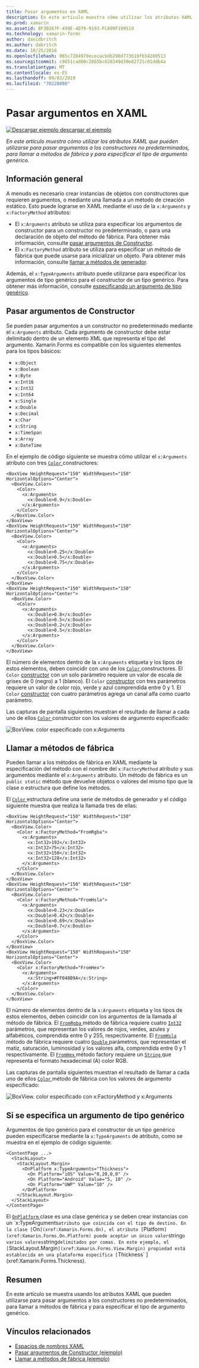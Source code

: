```yaml
---
title: Pasar argumentos en XAML
description: En este artículo muestra cómo utilizar los atributos XAML que pueden utilizarse para pasar argumentos a los constructores no predeterminados, para llamar a métodos de fábrica y para especificar el tipo de argumento genérico.
ms.prod: xamarin
ms.assetid: 8F3B267F-499E-4D79-9193-FCA99F199519
ms.technology: xamarin-forms
author: davidbritch
ms.author: dabritch
ms.date: 10/25/2016
ms.openlocfilehash: 065c7284970ececacbdb298d773b19f654280513
ms.sourcegitcommit: c9651cad80c2865bc628349d30e82721c01ddb4a
ms.translationtype: MT
ms.contentlocale: es-ES
ms.lasthandoff: 09/03/2019
ms.locfileid: "70228090"
---
```

# <a name="passing-arguments-in-xaml"></a>Pasar argumentos en XAML

[![Descargar ejemplo](~/media/shared/download.png) descargar el ejemplo](https://docs.microsoft.com/samples/xamarin/xamarin-forms-samples/xaml-passingconstructorarguments)

_En este artículo muestra cómo utilizar los atributos XAML que pueden utilizarse para pasar argumentos a los constructores no predeterminados, para llamar a métodos de fábrica y para especificar el tipo de argumento genérico._

## <a name="overview"></a>Información general

A menudo es necesario crear instancias de objetos con constructores que requieren argumentos, o mediante una llamada a un método de creación estático. Esto puede lograrse en XAML mediante el uso de la `x:Arguments` y `x:FactoryMethod` atributos:

- El `x:Arguments` atributo se utiliza para especificar los argumentos de constructor para un constructor no predeterminado, o para una declaración de objeto del método de fábrica. Para obtener más información, consulte [pasar argumentos de Constructor](#constructor_arguments).
- El `x:FactoryMethod` atributo se utiliza para especificar un método de fábrica que puede usarse para inicializar un objeto. Para obtener más información, consulte [llamar a métodos de generador](#factory_methods).

Además, el `x:TypeArguments` atributo puede utilizarse para especificar los argumentos de tipo genérico para el constructor de un tipo genérico. Para obtener más información, consulte [especificando un argumento de tipo genérico](#generic_type_arguments).

<a name="constructor_arguments" />

## <a name="passing-constructor-arguments"></a>Pasar argumentos de Constructor

Se pueden pasar argumentos a un constructor no predeterminado mediante el `x:Arguments` atributo. Cada argumento de constructor debe estar delimitado dentro de un elemento XML que representa el tipo del argumento. Xamarin.Forms es compatible con los siguientes elementos para los tipos básicos:

- `x:Object`
- `x:Boolean`
- `x:Byte`
- `x:Int16`
- `x:Int32`
- `x:Int64`
- `x:Single`
- `x:Double`
- `x:Decimal`
- `x:Char`
- `x:String`
- `x:TimeSpan`
- `x:Array`
- `x:DateTime`

En el ejemplo de código siguiente se muestra cómo utilizar el `x:Arguments` atributo con tres [ `Color` ](xref:Xamarin.Forms.Color) constructores:

```xaml
<BoxView HeightRequest="150" WidthRequest="150" HorizontalOptions="Center">
  <BoxView.Color>
    <Color>
      <x:Arguments>
        <x:Double>0.9</x:Double>
      </x:Arguments>
    </Color>
  </BoxView.Color>
</BoxView>
<BoxView HeightRequest="150" WidthRequest="150" HorizontalOptions="Center">
  <BoxView.Color>
    <Color>
      <x:Arguments>
        <x:Double>0.25</x:Double>
        <x:Double>0.5</x:Double>
        <x:Double>0.75</x:Double>
      </x:Arguments>
    </Color>
  </BoxView.Color>
</BoxView>
<BoxView HeightRequest="150" WidthRequest="150" HorizontalOptions="Center">
  <BoxView.Color>
    <Color>
      <x:Arguments>
        <x:Double>0.8</x:Double>
        <x:Double>0.5</x:Double>
        <x:Double>0.2</x:Double>
        <x:Double>0.5</x:Double>
      </x:Arguments>
    </Color>
  </BoxView.Color>
</BoxView>
```

El número de elementos dentro de la `x:Arguments` etiqueta y los tipos de estos elementos, deben coincidir con uno de los [ `Color` ](xref:Xamarin.Forms.Color) constructores. El `Color` [constructor](xref:Xamarin.Forms.Color.%23ctor(System.Double)) con un solo parámetro requiere un valor de escala de grises de 0 (negro) a 1 (blanco). El `Color` [constructor](xref:Xamarin.Forms.Color.%23ctor(System.Double,System.Double,System.Double)) con tres parámetros requiere un valor de color rojo, verde y azul comprendida entre 0 y 1. El `Color` [constructor](xref:Xamarin.Forms.Color.%23ctor(System.Double,System.Double,System.Double,System.Double)) con cuatro parámetros agrega un canal alfa como cuarto parámetro.

Las capturas de pantalla siguientes muestran el resultado de llamar a cada uno de ellos [ `Color` ](xref:Xamarin.Forms.Color) constructor con los valores de argumento especificado:

![BoxView. color especificado con x:Arguments](passing-arguments-images/passing-arguments.png)

<a name="factory_methods" />

## <a name="calling-factory-methods"></a>Llamar a métodos de fábrica

Pueden llamar a los métodos de fábrica en XAML mediante la especificación del método con el nombre del `x:FactoryMethod` atributo y sus argumentos mediante el `x:Arguments` atributo. Un método de fábrica es un `public static` método que devuelve objetos o valores del mismo tipo que la clase o estructura que define los métodos.

El [ `Color` ](xref:Xamarin.Forms.Color) estructura define una serie de métodos de generador y el código siguiente muestra que realiza la llamada tres de ellas:

```xaml
<BoxView HeightRequest="150" WidthRequest="150" HorizontalOptions="Center">
  <BoxView.Color>
    <Color x:FactoryMethod="FromRgba">
      <x:Arguments>
        <x:Int32>192</x:Int32>
        <x:Int32>75</x:Int32>
        <x:Int32>150</x:Int32>                        
        <x:Int32>128</x:Int32>
      </x:Arguments>
    </Color>
  </BoxView.Color>
</BoxView>
<BoxView HeightRequest="150" WidthRequest="150" HorizontalOptions="Center">
  <BoxView.Color>
    <Color x:FactoryMethod="FromHsla">
      <x:Arguments>
        <x:Double>0.23</x:Double>
        <x:Double>0.42</x:Double>
        <x:Double>0.69</x:Double>
        <x:Double>0.7</x:Double>
      </x:Arguments>
    </Color>
  </BoxView.Color>
</BoxView>
<BoxView HeightRequest="150" WidthRequest="150" HorizontalOptions="Center">
  <BoxView.Color>
    <Color x:FactoryMethod="FromHex">
      <x:Arguments>
        <x:String>#FF048B9A</x:String>
      </x:Arguments>
    </Color>
  </BoxView.Color>
</BoxView>
```

El número de elementos dentro de la `x:Arguments` etiqueta y los tipos de estos elementos, deben coincidir con los argumentos de la llamada al método de fábrica. El [ `FromRgba` ](xref:Xamarin.Forms.Color.FromRgba(System.Int32,System.Int32,System.Int32,System.Int32)) método de fábrica requiere cuatro [ `Int32` ](https://docs.microsoft.com/dotnet/api/system.int32) parámetros, que representan los valores de rojos, verdes, azules y alfabéticos, comprendida entre 0 y 255, respectivamente. El [ `FromHsla` ](xref:Xamarin.Forms.Color.FromHsla(System.Double,System.Double,System.Double,System.Double)) método de fábrica requiere cuatro [ `Double` ](https://docs.microsoft.com/dotnet/api/system.double) parámetros, que representan el matiz, saturación, luminosidad y los valores alfa, comprendida entre 0 y 1 respectivamente. El [ `FromHex` ](xref:Xamarin.Forms.Color.FromHex(System.String)) método factory requiere un [ `String` ](https://docs.microsoft.com/dotnet/api/system.string) que representa el formato hexadecimal (A) color RGB.

Las capturas de pantalla siguientes muestran el resultado de llamar a cada uno de ellos [ `Color` ](xref:Xamarin.Forms.Color) método de fábrica con los valores de argumento especificado:

![BoxView. color especificado con x:FactoryMethod y x:Arguments](passing-arguments-images/factory-methods.png)

<a name="generic_type_arguments" />

## <a name="specifying-a-generic-type-argument"></a>Si se especifica un argumento de tipo genérico

Argumentos de tipo genérico para el constructor de un tipo genérico pueden especificarse mediante la `x:TypeArguments` de atributo, como se muestra en el ejemplo de código siguiente:

```xaml
<ContentPage ...>
  <StackLayout>
    <StackLayout.Margin>
      <OnPlatform x:TypeArguments="Thickness">
        <On Platform="iOS" Value="0,20,0,0" />
        <On Platform="Android" Value="5, 10" />
        <On Platform="UWP" Value="10" />
      </OnPlatform>
    </StackLayout.Margin>
  </StackLayout>
</ContentPage>
```

El [ `OnPlatform` ](xref:Xamarin.Forms.OnPlatform`1) clase es una clase genérica y se deben crear instancias con un `x:TypeArguments` atributo que coincida con el tipo de destino. En la clase [ `On` ](xref:Xamarin.Forms.On), el atributo [ `Platform` ](xref:Xamarin.Forms.On.Platform) puede aceptar un único valor `string` o varios valores `string` delimitados por comas. En este ejemplo, el [ `StackLayout.Margin` ](xref:Xamarin.Forms.View.Margin) propiedad está establecida en una plataforma específica [ `Thickness` ](xref:Xamarin.Forms.Thickness).

## <a name="summary"></a>Resumen

En este artículo se muestra usando los atributos XAML que pueden utilizarse para pasar argumentos a los constructores no predeterminados, para llamar a métodos de fábrica y para especificar el tipo de argumento genérico.


## <a name="related-links"></a>Vínculos relacionados

- [Espacios de nombres XAML](~/xamarin-forms/xaml/namespaces.md)
- [Pasar argumentos de Constructor (ejemplo)](https://docs.microsoft.com/samples/xamarin/xamarin-forms-samples/xaml-passingconstructorarguments)
- [Llamar a métodos de fábrica (ejemplo)](https://docs.microsoft.com/samples/xamarin/xamarin-forms-samples/xaml-callingfactorymethods)
